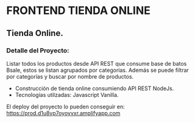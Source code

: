 # FRONTEND TIENDA ONLINE

## Tienda Online.

### Detalle del Proyecto:

Listar todos los productos desde API REST que consume base de batos Bsale, estos se listan agrupados por categorías.
Además se puede filtrar por categorías y buscar por nombre de productos.

- Construcción de tienda online consumiendo API REST NodeJs.
- Tecnologías utilzadas: Javascript Vanilla.

El deploy del proyecto lo pueden conseguir en: https://prod.d1u8vp7oyoyvxr.amplifyapp.com